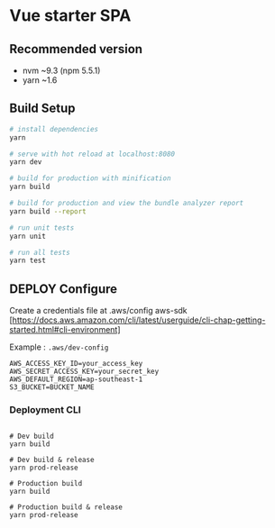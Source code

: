 # Vue starter SPA

## Recommended version

* nvm ~9.3 (npm 5.5.1)
* yarn ~1.6


## Build Setup

``` bash
# install dependencies
yarn

# serve with hot reload at localhost:8080
yarn dev

# build for production with minification
yarn build

# build for production and view the bundle analyzer report
yarn build --report

# run unit tests
yarn unit

# run all tests
yarn test
```

## DEPLOY Configure
Create a credentials file at .aws/config
aws-sdk [https://docs.aws.amazon.com/cli/latest/userguide/cli-chap-getting-started.html#cli-environment]

Example : `.aws/dev-config`
```
AWS_ACCESS_KEY_ID=your_access_key
AWS_SECRET_ACCESS_KEY=your_secret_key
AWS_DEFAULT_REGION=ap-southeast-1
S3_BUCKET=BUCKET_NAME
```

### Deployment CLI
```

# Dev build
yarn build

# Dev build & release
yarn prod-release

# Production build
yarn build

# Production build & release
yarn prod-release
```
